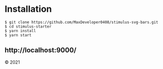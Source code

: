 # Installation

```
$ git clone https://github.com/MaxDeveloper0408/stimulus-svg-bars.git
$ cd stimulus-starter
$ yarn install
$ yarn start
```
http://localhost:9000/
---

© 2021
